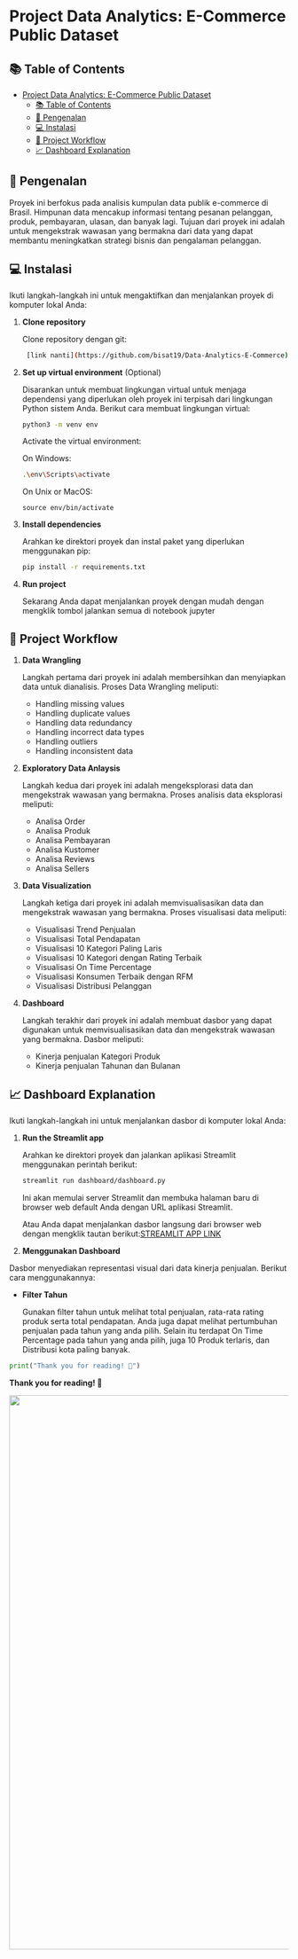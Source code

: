 #  Project Data Analytics: E-Commerce Public Dataset 

## 📚 Table of Contents

- [ Project Data Analytics: E-Commerce Public Dataset ](#-project-data-analytics-e-commerce-public-dataset-)
  - [📚 Table of Contents](#-table-of-contents)
  - [🎯 Pengenalan](#-pengenalan)
  - [💻 Instalasi](#-instalasi)
  - [🔄 Project Workflow](#-project-workflow)
  - [📈 Dashboard Explanation](#-dashboard-explanation)


## 🎯 Pengenalan

Proyek ini berfokus pada analisis kumpulan data publik e-commerce di Brasil. Himpunan data mencakup informasi tentang pesanan pelanggan, produk, pembayaran, ulasan, dan banyak lagi. Tujuan dari proyek ini adalah untuk mengekstrak wawasan yang bermakna dari data yang dapat membantu meningkatkan strategi bisnis dan pengalaman pelanggan.

## 💻 Instalasi

Ikuti langkah-langkah ini untuk mengaktifkan dan menjalankan proyek di komputer lokal Anda:

1. **Clone repository**

   Clone repository dengan git:

   ```bash
    [link nanti](https://github.com/bisat19/Data-Analytics-E-Commerce)
   ```

2. **Set up virtual environment** (Optional)

   Disarankan untuk membuat lingkungan virtual untuk menjaga dependensi yang diperlukan oleh proyek ini terpisah dari lingkungan Python sistem Anda. Berikut cara membuat lingkungan virtual:

   ```bash
   python3 -m venv env
   ```

   Activate the virtual environment:

   On Windows:

   ```bash
   .\env\Scripts\activate
   ```

   On Unix or MacOS:

   ```ls
   source env/bin/activate
   ```

3. **Install dependencies**

   Arahkan ke direktori proyek dan instal paket yang diperlukan menggunakan pip:

   ```bash
   pip install -r requirements.txt
   ```

4. **Run project**

   Sekarang Anda dapat menjalankan proyek dengan mudah dengan mengklik tombol jalankan semua di notebook jupyter

## 🔄 Project Workflow

1. **Data Wrangling**
    
   Langkah pertama dari proyek ini adalah membersihkan dan menyiapkan data untuk dianalisis. Proses Data Wrangling meliputi:

   - Handling missing values
   - Handling duplicate values
   - Handling data redundancy
   - Handling incorrect data types
   - Handling outliers
   - Handling inconsistent data


2. **Exploratory Data Anlaysis**

    Langkah kedua dari proyek ini adalah mengeksplorasi data dan mengekstrak wawasan yang bermakna. Proses analisis data eksplorasi meliputi:
    
    - Analisa Order
    - Analisa Produk
    - Analisa Pembayaran
    - Analisa Kustomer
    - Analisa Reviews
    - Analisa Sellers

3. **Data Visualization**
   
    Langkah ketiga dari proyek ini adalah memvisualisasikan data dan mengekstrak wawasan yang bermakna. Proses visualisasi data meliputi:
    
    - Visualisasi Trend Penjualan
    - Visualisasi Total Pendapatan
    - Visualisasi 10 Kategori Paling Laris
    - Visualisasi 10 Kategori dengan Rating Terbaik
    - Visualisasi On Time Percentage
    - Visualisasi Konsumen Terbaik dengan RFM
    - Visualisasi Distribusi Pelanggan
  
4. **Dashboard**

    Langkah terakhir dari proyek ini adalah membuat dasbor yang dapat digunakan untuk memvisualisasikan data dan mengekstrak wawasan yang bermakna. Dasbor meliputi:
    
    - Kinerja penjualan Kategori Produk
    - Kinerja penjualan Tahunan dan Bulanan

## 📈 Dashboard Explanation

Ikuti langkah-langkah ini untuk menjalankan dasbor di komputer lokal Anda:

1. **Run the Streamlit app**

   Arahkan ke direktori proyek dan jalankan aplikasi Streamlit menggunakan perintah berikut:

   ```sh
   streamlit run dashboard/dashboard.py
   ```

   Ini akan memulai server Streamlit dan membuka halaman baru di browser web default Anda dengan URL aplikasi Streamlit.

   Atau Anda dapat menjalankan dasbor langsung dari browser web dengan mengklik tautan berikut:[STREAMLIT APP LINK](link)

2. **Menggunakan Dashboard**

Dasbor menyediakan representasi visual dari data kinerja penjualan. Berikut cara menggunakannya:

- **Filter Tahun**

   Gunakan filter tahun untuk melihat total penjualan, rata-rata rating produk serta total pendapatan. 
   Anda juga dapat melihat pertumbuhan penjualan pada tahun yang anda pilih.
   Selain itu terdapat On Time Percentage pada tahun yang anda pilih, juga 10 Produk terlaris, dan 
   Distribusi kota paling banyak.

```python
print("Thank you for reading! 🙏")
```

**Thank you for reading! 🙏**

<div align='center'><img src="https://user-images.githubusercontent.com/74038190/212284115-f47cd8ff-2ffb-4b04-b5bf-4d1c14c0247f.gif" width="1000"></div>
